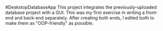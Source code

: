 #DeskstopDatabaseApp
This project integrates the previously-uploaded database project with a GUI. 
This was my first exercise in writing a front-end and back-end separately. 
After creating both ends, I edited both to make them as "OOP-friendly" as possible. 

